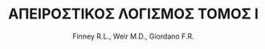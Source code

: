 ---
author: Finney R.L., Weir M.D., Giordano F.R.
cover: https://static.eudoxus.gr/books/preview/25/cover-25.jpg
edition: 1η έκδοση
eudoxusid: '25'
isbn: 978-960-524-183-4
layout: bibtex
num_pages: '700'
publisher: ΙΤΕ-ΠΑΝΕΠΙΣΤΗΜΙΑΚΕΣ ΕΚΔΟΣΕΙΣ ΚΡΗΤΗΣ
ref: isbn_978_960_524_183_4
title: ΑΠΕΙΡΟΣΤΙΚΟΣ ΛΟΓΙΣΜΟΣ ΤΟΜΟΣ Ι
year: '2009'
---